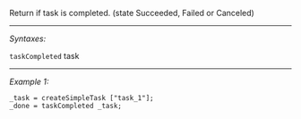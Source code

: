 Return if task is completed. (state Succeeded, Failed or Canceled)


---
*Syntaxes:*

`taskCompleted` task

---
*Example 1:*

```sqf
_task = createSimpleTask ["task_1"];
_done = taskCompleted _task;
```